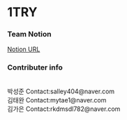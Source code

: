 # 1TRY

### Team Notion &nbsp;
[Notion URL](https://www.notion.so/SERP1CK-fc85ccf3343b49c884bcdfde3fb78318)

### Contributer info <br/>
<br/>
박성준 Contact:salley404@naver.com <br/>
김태완 Contact:mytae1@naver.com <br/>
김가은 Contact:rkdmsdl782@naver.com <br/>
